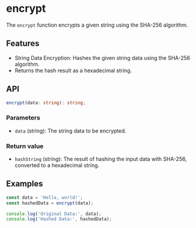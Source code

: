 # encrypt

The `encrypt` function encrypts a given string using the SHA-256 algorithm.

## Features

- String Data Encryption: Hashes the given string data using the SHA-256 algorithm.
- Returns the hash result as a hexadecimal string.

## API

```ts
encrypt(data: string): string;
```

### Parameters

- `data` (string): The string data to be encrypted.

### Return value

- `hashString` (string): The result of hashing the input data with SHA-256, converted to a hexadecimal string.

## Examples

```ts
const data = 'Hello, world!';
const hashedData = encrypt(data);

console.log('Original Data:', data);
console.log('Hashed Data:', hashedData);
```